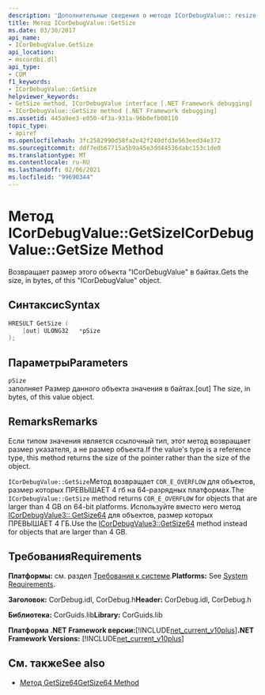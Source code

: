 ```yaml
---
description: 'Дополнительные сведения о методе ICorDebugValue:: resize'
title: Метод ICorDebugValue::GetSize
ms.date: 03/30/2017
api_name:
- ICorDebugValue.GetSize
api_location:
- mscordbi.dll
api_type:
- COM
f1_keywords:
- ICorDebugValue::GetSize
helpviewer_keywords:
- GetSize method, ICorDebugValue interface [.NET Framework debugging]
- ICorDebugValue::GetSize method [.NET Framework debugging]
ms.assetid: 445a9ee3-e050-4f3a-931a-96b0efb00110
topic_type:
- apiref
ms.openlocfilehash: 3fc2582990d58fa2e42f240dfd3e563eed34e372
ms.sourcegitcommit: ddf7edb67715a5b9a45e3dd44536dabc153c1de0
ms.translationtype: MT
ms.contentlocale: ru-RU
ms.lasthandoff: 02/06/2021
ms.locfileid: "99690344"
---
```

# <a name="icordebugvaluegetsize-method"></a><span data-ttu-id="b69aa-103">Метод ICorDebugValue::GetSize</span><span class="sxs-lookup"><span data-stu-id="b69aa-103">ICorDebugValue::GetSize Method</span></span>

<span data-ttu-id="b69aa-104">Возвращает размер этого объекта "ICorDebugValue" в байтах.</span><span class="sxs-lookup"><span data-stu-id="b69aa-104">Gets the size, in bytes, of this "ICorDebugValue" object.</span></span>  
  
## <a name="syntax"></a><span data-ttu-id="b69aa-105">Синтаксис</span><span class="sxs-lookup"><span data-stu-id="b69aa-105">Syntax</span></span>  
  
```cpp  
HRESULT GetSize (  
    [out] ULONG32   *pSize  
);  
```  
  
## <a name="parameters"></a><span data-ttu-id="b69aa-106">Параметры</span><span class="sxs-lookup"><span data-stu-id="b69aa-106">Parameters</span></span>  

 `pSize`  
 <span data-ttu-id="b69aa-107">заполняет Размер данного объекта значения в байтах.</span><span class="sxs-lookup"><span data-stu-id="b69aa-107">[out] The size, in bytes, of this value object.</span></span>  
  
## <a name="remarks"></a><span data-ttu-id="b69aa-108">Remarks</span><span class="sxs-lookup"><span data-stu-id="b69aa-108">Remarks</span></span>  

 <span data-ttu-id="b69aa-109">Если типом значения является ссылочный тип, этот метод возвращает размер указателя, а не размер объекта.</span><span class="sxs-lookup"><span data-stu-id="b69aa-109">If the value's type is a reference type, this method returns the size of the pointer rather than the size of the object.</span></span>  
  
 <span data-ttu-id="b69aa-110">`ICorDebugValue::GetSize`Метод возвращает `COR_E_OVERFLOW` для объектов, размер которых ПРЕВЫШАЕТ 4 гб на 64-разрядных платформах.</span><span class="sxs-lookup"><span data-stu-id="b69aa-110">The `ICorDebugValue::GetSize` method returns `COR_E_OVERFLOW` for objects that are larger than 4 GB on 64-bit platforms.</span></span> <span data-ttu-id="b69aa-111">Используйте вместо него метод [ICorDebugValue3:: GetSize64](icordebugvalue3-getsize64-method.md) для объектов, размер которых ПРЕВЫШАЕТ 4 ГБ.</span><span class="sxs-lookup"><span data-stu-id="b69aa-111">Use the [ICorDebugValue3::GetSize64](icordebugvalue3-getsize64-method.md) method instead for objects that are larger than 4 GB.</span></span>  
  
## <a name="requirements"></a><span data-ttu-id="b69aa-112">Требования</span><span class="sxs-lookup"><span data-stu-id="b69aa-112">Requirements</span></span>  

 <span data-ttu-id="b69aa-113">**Платформы:** см. раздел [Требования к системе](../../get-started/system-requirements.md).</span><span class="sxs-lookup"><span data-stu-id="b69aa-113">**Platforms:** See [System Requirements](../../get-started/system-requirements.md).</span></span>  
  
 <span data-ttu-id="b69aa-114">**Заголовок:** CorDebug.idl, CorDebug.h</span><span class="sxs-lookup"><span data-stu-id="b69aa-114">**Header:** CorDebug.idl, CorDebug.h</span></span>  
  
 <span data-ttu-id="b69aa-115">**Библиотека:** CorGuids.lib</span><span class="sxs-lookup"><span data-stu-id="b69aa-115">**Library:** CorGuids.lib</span></span>  
  
 <span data-ttu-id="b69aa-116">**Платформа .NET Framework версии:**[!INCLUDE[net_current_v10plus](../../../../includes/net-current-v10plus-md.md)]</span><span class="sxs-lookup"><span data-stu-id="b69aa-116">**.NET Framework Versions:** [!INCLUDE[net_current_v10plus](../../../../includes/net-current-v10plus-md.md)]</span></span>  
  
## <a name="see-also"></a><span data-ttu-id="b69aa-117">См. также</span><span class="sxs-lookup"><span data-stu-id="b69aa-117">See also</span></span>

- [<span data-ttu-id="b69aa-118">Метод GetSize64</span><span class="sxs-lookup"><span data-stu-id="b69aa-118">GetSize64 Method</span></span>](icordebugvalue3-getsize64-method.md)
